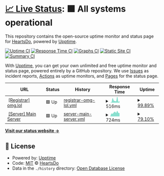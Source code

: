 # [📈 Live Status](https://uptime.heartsdo.omg.lol): <!--live status--> **🟩 All systems operational**

This repository contains the open-source uptime monitor and status page for [HeartsDo](https://www.notion.so/heartsdo/About-me-7c30b22324d149148e2f6d8471882fe3), powered by [Upptime](https://github.com/upptime/upptime).

[![Uptime CI](https://github.com/HeartsDo-DEV/YnH-Instance-Status/workflows/Uptime%20CI/badge.svg)](https://github.com/HeartsDo-DEV/YnH-Instance-Status/actions?query=workflow%3A%22Uptime+CI%22)
[![Response Time CI](https://github.com/HeartsDo-DEV/YnH-Instance-Status/workflows/Response%20Time%20CI/badge.svg)](https://github.com/HeartsDo-DEV/YnH-Instance-Status/actions?query=workflow%3A%22Response+Time+CI%22)
[![Graphs CI](https://github.com/HeartsDo-DEV/YnH-Instance-Status/workflows/Graphs%20CI/badge.svg)](https://github.com/HeartsDo-DEV/YnH-Instance-Status/actions?query=workflow%3A%22Graphs+CI%22)
[![Static Site CI](https://github.com/HeartsDo-DEV/YnH-Instance-Status/workflows/Static%20Site%20CI/badge.svg)](https://github.com/HeartsDo-DEV/YnH-Instance-Status/actions?query=workflow%3A%22Static+Site+CI%22)
[![Summary CI](https://github.com/HeartsDo-DEV/YnH-Instance-Status/workflows/Summary%20CI/badge.svg)](https://github.com/HeartsDo-DEV/YnH-Instance-Status/actions?query=workflow%3A%22Summary+CI%22)

With [Upptime](https://upptime.js.org), you can get your own unlimited and free uptime monitor and status page, powered entirely by a GitHub repository. We use [Issues](https://github.com/HeartsDo-DEV/YnH-Instance-Status/issues) as incident reports, [Actions](https://github.com/HeartsDo-DEV/YnH-Instance-Status/actions) as uptime monitors, and [Pages](https://uptime.heartsdo.omg.lol) for the status page.

<!--start: status pages-->
<!-- This summary is generated by Upptime (https://github.com/upptime/upptime) -->
<!-- Do not edit this manually, your changes will be overwritten -->
<!-- prettier-ignore -->
| URL | Status | History | Response Time | Uptime |
| --- | ------ | ------- | ------------- | ------ |
| <img alt="" src="https://favicons.githubusercontent.com/meta.omg.lol" height="13"> [[Registrar] omg.lol](https://meta.omg.lol) | 🟩 Up | [registrar-omg-lol.yml](https://github.com/HeartsDo-Dev/YnH-Instance-Status/commits/HEAD/history/registrar-omg-lol.yml) | <details><summary><img alt="Response time graph" src="./graphs/registrar-omg-lol/response-time-week.png" height="20"> 516ms</summary><br><a href="https://uptime.heartsdo.omg.lol/history/registrar-omg-lol"><img alt="Response time 319" src="https://img.shields.io/endpoint?url=https%3A%2F%2Fraw.githubusercontent.com%2FHeartsDo-Dev%2FYnH-Instance-Status%2FHEAD%2Fapi%2Fregistrar-omg-lol%2Fresponse-time.json"></a><br><a href="https://uptime.heartsdo.omg.lol/history/registrar-omg-lol"><img alt="24-hour response time 379" src="https://img.shields.io/endpoint?url=https%3A%2F%2Fraw.githubusercontent.com%2FHeartsDo-Dev%2FYnH-Instance-Status%2FHEAD%2Fapi%2Fregistrar-omg-lol%2Fresponse-time-day.json"></a><br><a href="https://uptime.heartsdo.omg.lol/history/registrar-omg-lol"><img alt="7-day response time 516" src="https://img.shields.io/endpoint?url=https%3A%2F%2Fraw.githubusercontent.com%2FHeartsDo-Dev%2FYnH-Instance-Status%2FHEAD%2Fapi%2Fregistrar-omg-lol%2Fresponse-time-week.json"></a><br><a href="https://uptime.heartsdo.omg.lol/history/registrar-omg-lol"><img alt="30-day response time 559" src="https://img.shields.io/endpoint?url=https%3A%2F%2Fraw.githubusercontent.com%2FHeartsDo-Dev%2FYnH-Instance-Status%2FHEAD%2Fapi%2Fregistrar-omg-lol%2Fresponse-time-month.json"></a><br><a href="https://uptime.heartsdo.omg.lol/history/registrar-omg-lol"><img alt="1-year response time 323" src="https://img.shields.io/endpoint?url=https%3A%2F%2Fraw.githubusercontent.com%2FHeartsDo-Dev%2FYnH-Instance-Status%2FHEAD%2Fapi%2Fregistrar-omg-lol%2Fresponse-time-year.json"></a></details> | <details><summary><a href="https://uptime.heartsdo.omg.lol/history/registrar-omg-lol">99.89%</a></summary><a href="https://uptime.heartsdo.omg.lol/history/registrar-omg-lol"><img alt="All-time uptime 99.95%" src="https://img.shields.io/endpoint?url=https%3A%2F%2Fraw.githubusercontent.com%2FHeartsDo-Dev%2FYnH-Instance-Status%2FHEAD%2Fapi%2Fregistrar-omg-lol%2Fuptime.json"></a><br><a href="https://uptime.heartsdo.omg.lol/history/registrar-omg-lol"><img alt="24-hour uptime 100.00%" src="https://img.shields.io/endpoint?url=https%3A%2F%2Fraw.githubusercontent.com%2FHeartsDo-Dev%2FYnH-Instance-Status%2FHEAD%2Fapi%2Fregistrar-omg-lol%2Fuptime-day.json"></a><br><a href="https://uptime.heartsdo.omg.lol/history/registrar-omg-lol"><img alt="7-day uptime 99.89%" src="https://img.shields.io/endpoint?url=https%3A%2F%2Fraw.githubusercontent.com%2FHeartsDo-Dev%2FYnH-Instance-Status%2FHEAD%2Fapi%2Fregistrar-omg-lol%2Fuptime-week.json"></a><br><a href="https://uptime.heartsdo.omg.lol/history/registrar-omg-lol"><img alt="30-day uptime 99.84%" src="https://img.shields.io/endpoint?url=https%3A%2F%2Fraw.githubusercontent.com%2FHeartsDo-Dev%2FYnH-Instance-Status%2FHEAD%2Fapi%2Fregistrar-omg-lol%2Fuptime-month.json"></a><br><a href="https://uptime.heartsdo.omg.lol/history/registrar-omg-lol"><img alt="1-year uptime 99.94%" src="https://img.shields.io/endpoint?url=https%3A%2F%2Fraw.githubusercontent.com%2FHeartsDo-Dev%2FYnH-Instance-Status%2FHEAD%2Fapi%2Fregistrar-omg-lol%2Fuptime-year.json"></a></details>
| <img alt="" src="https://favicons.githubusercontent.com/heartsdo.omg.lol" height="13"> [[Server] Main Server](https://heartsdo.omg.lol) | 🟩 Up | [server-main-server.yml](https://github.com/HeartsDo-Dev/YnH-Instance-Status/commits/HEAD/history/server-main-server.yml) | <details><summary><img alt="Response time graph" src="./graphs/server-main-server/response-time-week.png" height="20"> 724ms</summary><br><a href="https://uptime.heartsdo.omg.lol/history/server-main-server"><img alt="Response time 795" src="https://img.shields.io/endpoint?url=https%3A%2F%2Fraw.githubusercontent.com%2FHeartsDo-Dev%2FYnH-Instance-Status%2FHEAD%2Fapi%2Fserver-main-server%2Fresponse-time.json"></a><br><a href="https://uptime.heartsdo.omg.lol/history/server-main-server"><img alt="24-hour response time 652" src="https://img.shields.io/endpoint?url=https%3A%2F%2Fraw.githubusercontent.com%2FHeartsDo-Dev%2FYnH-Instance-Status%2FHEAD%2Fapi%2Fserver-main-server%2Fresponse-time-day.json"></a><br><a href="https://uptime.heartsdo.omg.lol/history/server-main-server"><img alt="7-day response time 724" src="https://img.shields.io/endpoint?url=https%3A%2F%2Fraw.githubusercontent.com%2FHeartsDo-Dev%2FYnH-Instance-Status%2FHEAD%2Fapi%2Fserver-main-server%2Fresponse-time-week.json"></a><br><a href="https://uptime.heartsdo.omg.lol/history/server-main-server"><img alt="30-day response time 688" src="https://img.shields.io/endpoint?url=https%3A%2F%2Fraw.githubusercontent.com%2FHeartsDo-Dev%2FYnH-Instance-Status%2FHEAD%2Fapi%2Fserver-main-server%2Fresponse-time-month.json"></a><br><a href="https://uptime.heartsdo.omg.lol/history/server-main-server"><img alt="1-year response time 795" src="https://img.shields.io/endpoint?url=https%3A%2F%2Fraw.githubusercontent.com%2FHeartsDo-Dev%2FYnH-Instance-Status%2FHEAD%2Fapi%2Fserver-main-server%2Fresponse-time-year.json"></a></details> | <details><summary><a href="https://uptime.heartsdo.omg.lol/history/server-main-server">79.10%</a></summary><a href="https://uptime.heartsdo.omg.lol/history/server-main-server"><img alt="All-time uptime 80.55%" src="https://img.shields.io/endpoint?url=https%3A%2F%2Fraw.githubusercontent.com%2FHeartsDo-Dev%2FYnH-Instance-Status%2FHEAD%2Fapi%2Fserver-main-server%2Fuptime.json"></a><br><a href="https://uptime.heartsdo.omg.lol/history/server-main-server"><img alt="24-hour uptime 100.00%" src="https://img.shields.io/endpoint?url=https%3A%2F%2Fraw.githubusercontent.com%2FHeartsDo-Dev%2FYnH-Instance-Status%2FHEAD%2Fapi%2Fserver-main-server%2Fuptime-day.json"></a><br><a href="https://uptime.heartsdo.omg.lol/history/server-main-server"><img alt="7-day uptime 79.10%" src="https://img.shields.io/endpoint?url=https%3A%2F%2Fraw.githubusercontent.com%2FHeartsDo-Dev%2FYnH-Instance-Status%2FHEAD%2Fapi%2Fserver-main-server%2Fuptime-week.json"></a><br><a href="https://uptime.heartsdo.omg.lol/history/server-main-server"><img alt="30-day uptime 78.98%" src="https://img.shields.io/endpoint?url=https%3A%2F%2Fraw.githubusercontent.com%2FHeartsDo-Dev%2FYnH-Instance-Status%2FHEAD%2Fapi%2Fserver-main-server%2Fuptime-month.json"></a><br><a href="https://uptime.heartsdo.omg.lol/history/server-main-server"><img alt="1-year uptime 80.55%" src="https://img.shields.io/endpoint?url=https%3A%2F%2Fraw.githubusercontent.com%2FHeartsDo-Dev%2FYnH-Instance-Status%2FHEAD%2Fapi%2Fserver-main-server%2Fuptime-year.json"></a></details>

<!--end: status pages-->

[**Visit our status website →**](https://uptime.heartsdo.omg.lol)

## 📄 License

- Powered by: [Upptime](https://github.com/upptime/upptime)
- Code: [MIT](./LICENSE) © [HeartsDo](https://www.notion.so/heartsdo/About-me-7c30b22324d149148e2f6d8471882fe3)
- Data in the `./history` directory: [Open Database License](https://opendatacommons.org/licenses/odbl/1-0/)
